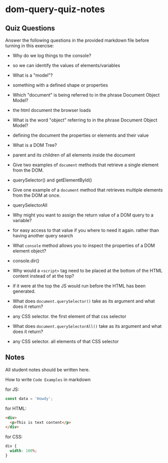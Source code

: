 # dom-query-quiz-notes

## Quiz Questions

Answer the following questions in the provided markdown file before turning in this exercise:

- Why do we log things to the console?

- so we can identify the values of elements/variables

- What is a "model"?

- something with a defined shape or properties

- Which "document" is being referred to in the phrase Document Object Model?

- the html document the browser loads

- What is the word "object" referring to in the phrase Document Object Model?

- defining the document the properties or elements and their value

- What is a DOM Tree?

- parent and its children of all elements inside the document

- Give two examples of `document` methods that retrieve a single element from the DOM.

- querySelector() and getElementById()

- Give one example of a `document` method that retrieves multiple elements from the DOM at once.

- querySelectorAll

- Why might you want to assign the return value of a DOM query to a variable?

- for easy access to that value if you where to need it again. rather than having another query search

- What `console` method allows you to inspect the properties of a DOM element object?

- console.dir()

- Why would a `<script>` tag need to be placed at the bottom of the HTML content instead of at the top?

- if it were at the top the JS would run before the HTML has been generated.

- What does `document.querySelector()` take as its argument and what does it return?

- any CSS selector. the first element of that css selector

- What does `document.querySelectorAll()` take as its argument and what does it return?

- any CSS selector. all elements of that CSS selector

## Notes

All student notes should be written here.

How to write `Code Examples` in markdown

for JS:

```javascript
const data = 'Howdy';
```

for HTML:

```html
<div>
  <p>This is text content</p>
</div>
```

for CSS:

```css
div {
  width: 100%;
}
```
